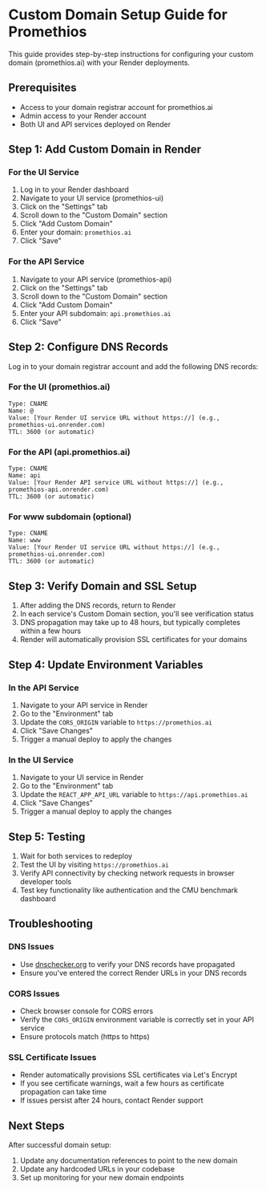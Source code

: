 # Custom Domain Setup Guide for Promethios

This guide provides step-by-step instructions for configuring your custom domain (promethios.ai) with your Render deployments.

## Prerequisites

- Access to your domain registrar account for promethios.ai
- Admin access to your Render account
- Both UI and API services deployed on Render

## Step 1: Add Custom Domain in Render

### For the UI Service

1. Log in to your Render dashboard
2. Navigate to your UI service (promethios-ui)
3. Click on the "Settings" tab
4. Scroll down to the "Custom Domain" section
5. Click "Add Custom Domain"
6. Enter your domain: `promethios.ai`
7. Click "Save"

### For the API Service

1. Navigate to your API service (promethios-api)
2. Click on the "Settings" tab
3. Scroll down to the "Custom Domain" section
4. Click "Add Custom Domain"
5. Enter your API subdomain: `api.promethios.ai`
6. Click "Save"

## Step 2: Configure DNS Records

Log in to your domain registrar account and add the following DNS records:

### For the UI (promethios.ai)

```
Type: CNAME
Name: @
Value: [Your Render UI service URL without https://] (e.g., promethios-ui.onrender.com)
TTL: 3600 (or automatic)
```

### For the API (api.promethios.ai)

```
Type: CNAME
Name: api
Value: [Your Render API service URL without https://] (e.g., promethios-api.onrender.com)
TTL: 3600 (or automatic)
```

### For www subdomain (optional)

```
Type: CNAME
Name: www
Value: [Your Render UI service URL without https://] (e.g., promethios-ui.onrender.com)
TTL: 3600 (or automatic)
```

## Step 3: Verify Domain and SSL Setup

1. After adding the DNS records, return to Render
2. In each service's Custom Domain section, you'll see verification status
3. DNS propagation may take up to 48 hours, but typically completes within a few hours
4. Render will automatically provision SSL certificates for your domains

## Step 4: Update Environment Variables

### In the API Service

1. Navigate to your API service in Render
2. Go to the "Environment" tab
3. Update the `CORS_ORIGIN` variable to `https://promethios.ai`
4. Click "Save Changes"
5. Trigger a manual deploy to apply the changes

### In the UI Service

1. Navigate to your UI service in Render
2. Go to the "Environment" tab
3. Update the `REACT_APP_API_URL` variable to `https://api.promethios.ai`
4. Click "Save Changes"
5. Trigger a manual deploy to apply the changes

## Step 5: Testing

1. Wait for both services to redeploy
2. Test the UI by visiting `https://promethios.ai`
3. Verify API connectivity by checking network requests in browser developer tools
4. Test key functionality like authentication and the CMU benchmark dashboard

## Troubleshooting

### DNS Issues

- Use [dnschecker.org](https://dnschecker.org) to verify your DNS records have propagated
- Ensure you've entered the correct Render URLs in your DNS records

### CORS Issues

- Check browser console for CORS errors
- Verify the `CORS_ORIGIN` environment variable is correctly set in your API service
- Ensure protocols match (https to https)

### SSL Certificate Issues

- Render automatically provisions SSL certificates via Let's Encrypt
- If you see certificate warnings, wait a few hours as certificate propagation can take time
- If issues persist after 24 hours, contact Render support

## Next Steps

After successful domain setup:
1. Update any documentation references to point to the new domain
2. Update any hardcoded URLs in your codebase
3. Set up monitoring for your new domain endpoints

